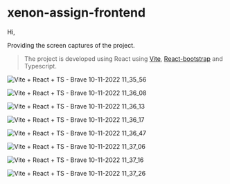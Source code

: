 # xenon-assign-frontend

Hi, 

Providing the screen captures of the project.
> The project is developed using React using [Vite](https://vitejs.dev/), [React-bootstrap](https://react-bootstrap.netlify.app/) and Typescript.


![Vite + React + TS - Brave 10-11-2022 11_35_56](https://user-images.githubusercontent.com/36675363/201014304-8f816603-1bc1-4c30-87d4-b35c4125446d.png)

![Vite + React + TS - Brave 10-11-2022 11_36_08](https://user-images.githubusercontent.com/36675363/201014308-3936ce47-3c63-41a2-8d42-ab087a1b1fb2.png)

![Vite + React + TS - Brave 10-11-2022 11_36_13](https://user-images.githubusercontent.com/36675363/201014283-37897d1c-b00a-4785-bc48-b1fce580da81.png)

![Vite + React + TS - Brave 10-11-2022 11_36_17](https://user-images.githubusercontent.com/36675363/201014289-ffeca9de-aab1-4c44-af84-d4ba4d22673d.png)

![Vite + React + TS - Brave 10-11-2022 11_36_47](https://user-images.githubusercontent.com/36675363/201014292-fb5e9368-f6e1-48f0-83f2-c638745d3072.png)

![Vite + React + TS - Brave 10-11-2022 11_37_06](https://user-images.githubusercontent.com/36675363/201014297-008b6dde-e8dd-4542-a00e-3db95689a886.png)

![Vite + React + TS - Brave 10-11-2022 11_37_16](https://user-images.githubusercontent.com/36675363/201014299-a0012798-1415-4472-be6f-faf745146998.png)

![Vite + React + TS - Brave 10-11-2022 11_37_26](https://user-images.githubusercontent.com/36675363/201014302-cd3430e2-97cf-4c53-a904-5da161e73e3a.png)
